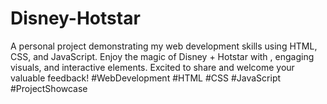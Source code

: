 # Disney-Hotstar
 A personal project demonstrating my web development skills using HTML, CSS, and JavaScript. Enjoy the magic of Disney + Hotstar with  , engaging visuals, and interactive elements. Excited to share and welcome your valuable feedback! #WebDevelopment #HTML #CSS #JavaScript #ProjectShowcase
